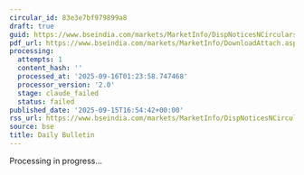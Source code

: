 ```yaml
---
circular_id: 83e3e7bf979899a8
draft: true
guid: https://www.bseindia.com/markets/MarketInfo/DispNoticesNCirculars.aspx?Noticeid={6B4125CB-2708-4808-83DC-0E2681FF7E20}&noticeno=20250915-81&dt=09/15/2025&icount=81&totcount=81&flag=0
pdf_url: https://www.bseindia.com/markets/MarketInfo/DownloadAttach.aspx?id=20250915-81&attachedId=04af4c51-1173-4936-bacd-f649e2c043d5
processing:
  attempts: 1
  content_hash: ''
  processed_at: '2025-09-16T01:23:58.747468'
  processor_version: '2.0'
  stage: claude_failed
  status: failed
published_date: '2025-09-15T16:54:42+00:00'
rss_url: https://www.bseindia.com/markets/MarketInfo/DispNoticesNCirculars.aspx?Noticeid={6B4125CB-2708-4808-83DC-0E2681FF7E20}&noticeno=20250915-81&dt=09/15/2025&icount=81&totcount=81&flag=0
source: bse
title: Daily Bulletin
---
```


Processing in progress...